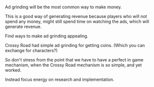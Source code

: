 Ad grinding will be the most common way to make money.

This is a good way of generating revenue because players who will not spend any money, might still spend time on watching the ads,
which will generate revenue. 

Find ways to make ad grinding appealing. 

Crossy Road had simple ad grinding for getting coins. (Which you can exchange for characters?)

So don't stress from the point that we have to have a perfect in game mechanism, when the Crossy Road mechanism is so simple,
and yet worked.

Instead focus energy on research and implementation.
